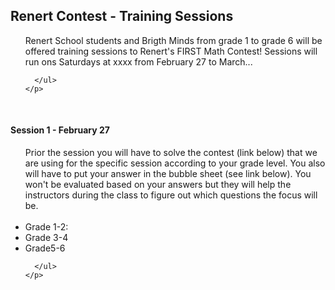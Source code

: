 <div class="row">
  <div class="column">
    <h2> Renert  Contest - Training Sessions </h2>
    <p>
      <ul>
         Renert School students and Brigth Minds from grade 1 to grade 6 will be offered training sessions to Renert's FIRST Math Contest! Sessions will run ons Saturdays at xxxx  from February 27 to March...
       
      </ul> 
    </p>
  </div>
  <br> 

  <div class="column">
    <h4>Session 1 - February 27 </h4>
    <p>
      <ul>
        Prior the session you will have to solve the contest (link below) that we are using for the specific session according to your grade level. You also will have to put your answer in the bubble sheet (see link below). You won't be evaluated based on your answers but they will help the instructors during the class to figure out which questions the focus will be.
        <br><br>
        <li> Grade 1-2:   </li>
        <li> Grade 3-4 </li>
        <li> Grade5-6 </li>
       
      </ul> 
    </p>
  </div>
  


